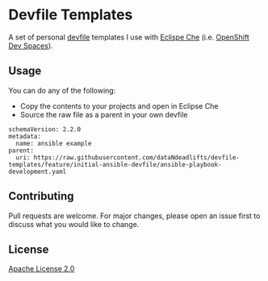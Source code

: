 # Devfile Templates

A set of personal [devfile](devfile.io) templates I use with [Eclispe Che](https://github.com/eclipse/che) (i.e. [OpenShift Dev Spaces](https://developers.redhat.com/products/openshift-dev-spaces/overview)).

## Usage

You can do any of the following:

- Copy the contents to your projects and open in Eclipse Che
- Source the raw file as a parent in your own devfile
```
schemaVersion: 2.2.0
metadata:
  name: ansible example
parent:
  uri: https://raw.githubusercontent.com/dataNdeadlifts/devfile-templates/feature/initial-ansible-devfile/ansible-playbook-development.yaml

```

## Contributing

Pull requests are welcome. For major changes, please open an issue first
to discuss what you would like to change.

## License

[Apache License 2.0](https://www.apache.org/licenses/LICENSE-2.0)